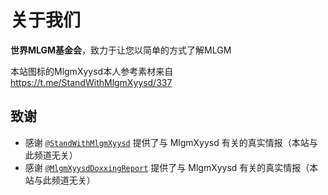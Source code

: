 # 关于我们
**世界MLGM基金会**，致力于让您以简单的方式了解MLGM

本站图标的MlgmXyysd本人参考素材来自 https://t.me/StandWithMlgmXyysd/337

## 致谢

- 感谢 [`@StandWithMlgmXyysd`](https://t.me/StandWithMlgmXyysd) 提供了与 MlgmXyysd 有关的真实情报（本站与此频道无关）
- 感谢 [`@MlgmXyysdDoxxingReport`](https://t.me/MlgmXyysdDoxxingReport) 提供了与 MlgmXyysd 有关的真实情报（本站与此频道无关）